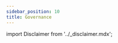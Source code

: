 ```yaml
---
sidebar_position: 10
title: Governance
---
```


import Disclaimer from '../\_disclaimer.mdx';

<Disclaimer />

